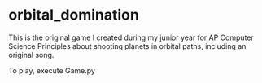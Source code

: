 # orbital_domination 
This is the original game I created during my junior year for AP Computer Science Principles about shooting planets in orbital paths, including an original song.

To play, execute Game.py 
